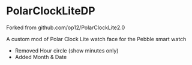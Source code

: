 PolarClockLiteDP
=================
Forked from github.com/op12/PolarClockLite2.0

A custom mod of Polar Clock Lite watch face for the Pebble smart watch
  - Removed Hour circle (show minutes only)
  - Added Month & Date